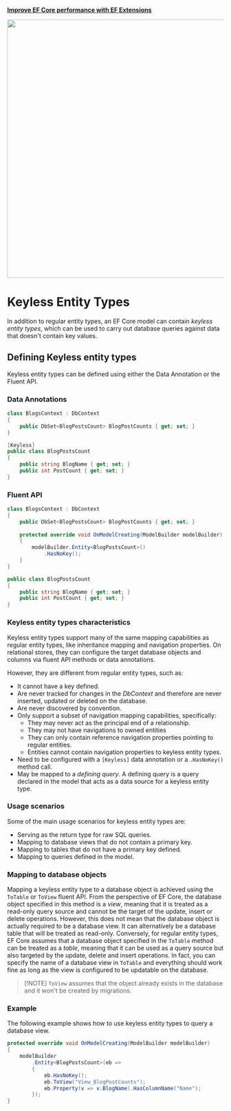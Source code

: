 <a href="https://entityframework-extensions.net/">**Improve EF Core performance with EF Extensions**</a>

<a href="https://entityframework-extensions.net/">
<img src="https://zzzprojects.github.io/images/logo/entityframework-extensions-pub.jpg" width="600" />
</a>

# Keyless Entity Types

In addition to regular entity types, an EF Core model can contain _keyless entity types_, which can be used to carry out database queries against data that doesn't contain key values.

## Defining Keyless entity types

Keyless entity types can be defined using either the Data Annotation or the Fluent API.

### Data Annotations

```csharp
class BlogsContext : DbContext
{
    public DbSet<BlogPostsCount> BlogPostCounts { get; set; }
}

[Keyless]
public class BlogPostsCount
{
    public string BlogName { get; set; }
    public int PostCount { get; set; }
}
```

### Fluent API

```csharp
class BlogsContext : DbContext
{
    public DbSet<BlogPostsCount> BlogPostCounts { get; set; }
    
    protected override void OnModelCreating(ModelBuilder modelBuilder)
    {
        modelBuilder.Entity<BlogPostsCount>()
            .HasNoKey();
    }
}

public class BlogPostsCount
{
    public string BlogName { get; set; }
    public int PostCount { get; set; }
}
```

### Keyless entity types characteristics

Keyless entity types support many of the same mapping capabilities as regular entity types, like inheritance mapping and navigation properties. On relational stores, they can configure the target database objects and columns via fluent API methods or data annotations.

However, they are different from regular entity types, such as:

* It cannot have a key defined.
* Are never tracked for changes in the _DbContext_ and therefore are never inserted, updated or deleted on the database.
* Are never discovered by convention.
* Only support a subset of navigation mapping capabilities, specifically:
  * They may never act as the principal end of a relationship.
  * They may not have navigations to owned entities
  * They can only contain reference navigation properties pointing to regular entities.
  * Entities cannot contain navigation properties to keyless entity types.
* Need to be configured with a `[Keyless]` data annotation or a `.HasNoKey()` method call.
* May be mapped to a _defining query_. A defining query is a query declared in the model that acts as a data source for a keyless entity type.

### Usage scenarios

Some of the main usage scenarios for keyless entity types are:

* Serving as the return type for raw SQL queries.
* Mapping to database views that do not contain a primary key.
* Mapping to tables that do not have a primary key defined.
* Mapping to queries defined in the model.

### Mapping to database objects

Mapping a keyless entity type to a database object is achieved using the `ToTable` or `ToView` fluent API. From the perspective of EF Core, the database object specified in this method is a _view_, meaning that it is treated as a read-only query source and cannot be the target of the update, insert or delete operations. However, this does not mean that the database object is actually required to be a database view. It can alternatively be a database table that will be treated as read-only. Conversely, for regular entity types, EF Core assumes that a database object specified in the `ToTable` method can be treated as a _table_, meaning that it can be used as a query source but also targeted by the update, delete and insert operations. In fact, you can specify the name of a database view in `ToTable` and everything should work fine as long as the view is configured to be updatable on the database.

> \[!NOTE\] `ToView` assumes that the object already exists in the database and it won't be created by migrations.

### Example

The following example shows how to use keyless entity types to query a database view.

```csharp
protected override void OnModelCreating(ModelBuilder modelBuilder)
{
    modelBuilder
        .Entity<BlogPostsCount>(eb =>
        {
            eb.HasNoKey();
            eb.ToView("View_BlogPostCounts");
            eb.Property(v => v.BlogName).HasColumnName("Name");
        });
}
```

